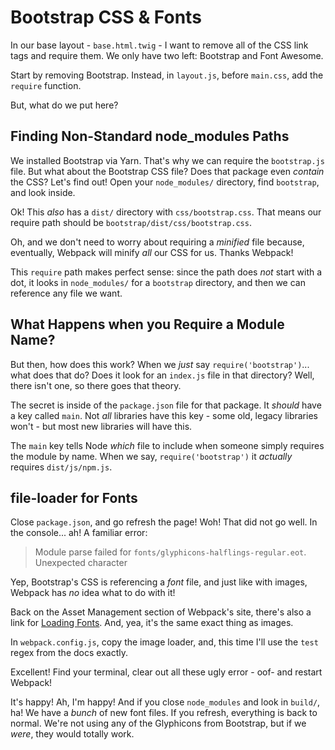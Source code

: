 # Bootstrap CSS & Fonts

In our base layout - `base.html.twig` - I want to remove all of the CSS link tags
and require them. We only have two left: Bootstrap and Font Awesome.

Start by removing Bootstrap. Instead, in `layout.js`, before `main.css`, add the
`require` function.

But, what do we put here?

## Finding Non-Standard node_modules Paths

We installed Bootstrap via Yarn. That's why we can require the `bootstrap.js` file.
But what about the Bootstrap CSS file? Does that package even *contain* the CSS?
Let's find out! Open your `node_modules/` directory, find `bootstrap`, and look
inside.

Ok! This *also* has a `dist/` directory with `css/bootstrap.css`. That means our
require path should be `bootstrap/dist/css/bootstrap.css`. 

Oh, and we don't need to worry about requiring a *minified* file because, eventually,
Webpack will minify *all* our CSS for us. Thanks Webpack!

This `require` path makes perfect sense: since the path does *not* start with a dot,
it looks in `node_modules/` for a `bootstrap` directory, and then we can reference
any file we want.

## What Happens when you Require a Module Name?

But then, how does this work? When we *just* say `require('bootstrap')`... what
does that do? Does it look for an `index.js` file in that directory? Well, there
isn't one, so there goes that theory.

The secret is inside of the `package.json` file for that package. It *should* have
a key called `main`. Not *all* libraries have this key - some old, legacy libraries
won't - but most new libraries will have this.

The `main` key tells Node *which* file to include when someone simply requires
the module by name. When we say, `require('bootstrap')` it *actually* requires
`dist/js/npm.js`.

## file-loader for Fonts

Close `package.json`, and go refresh the page! Woh! That did not go well. In the
console... ah! A familiar error:

> Module parse failed for `fonts/glyphicons-halflings-regular.eot`.
> Unexpected character

Yep, Bootstrap's CSS is referencing a *font* file, and just like with images, Webpack
has *no* idea what to do with it!

Back on the Asset Management section of Webpack's site, there's also a link for
[Loading Fonts](https://webpack.js.org/guides/asset-management/#loading-fonts).
And, yea, it's the same exact thing as images.

In `webpack.config.js`, copy the image loader, and, this time I'll use the `test`
regex from the docs exactly.

Excellent! Find your terminal, clear out all these ugly error - oof-  and restart
Webpack!

It's happy! Ah, I'm happy! And if you close `node_modules` and look in `build/`,
ha! We have a *bunch* of new font files. If you refresh, everything is back to
normal. We're not using any of the Glyphicons from Bootstrap, but if we *were*,
they would totally work.
